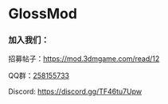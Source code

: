 # GlossMod 

### 加入我们：

招募帖子：https://mod.3dmgame.com/read/12

QQ群：[258155733](https://jq.qq.com/?_wv=1027&k=HQG7MWZh) 

Discord: https://discord.gg/TF46tu7Upw